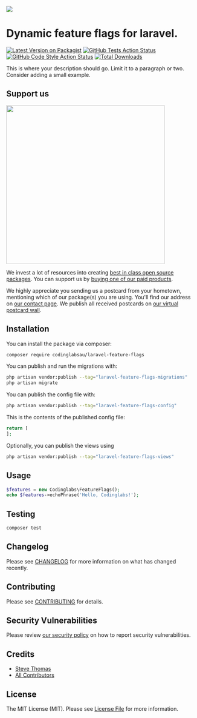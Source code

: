 
[<img src="https://github-ads.s3.eu-central-1.amazonaws.com/support-ukraine.svg?t=1" />](https://supportukrainenow.org)

# Dynamic feature flags for laravel.

[![Latest Version on Packagist](https://img.shields.io/packagist/v/codinglabsau/laravel-feature-flags.svg?style=flat-square)](https://packagist.org/packages/codinglabsau/laravel-feature-flags)
[![GitHub Tests Action Status](https://img.shields.io/github/workflow/status/codinglabsau/laravel-feature-flags/run-tests?label=tests)](https://github.com/codinglabsau/laravel-feature-flags/actions?query=workflow%3Arun-tests+branch%3Amain)
[![GitHub Code Style Action Status](https://img.shields.io/github/workflow/status/codinglabsau/laravel-feature-flags/Check%20&%20fix%20styling?label=code%20style)](https://github.com/codinglabsau/laravel-feature-flags/actions?query=workflow%3A"Check+%26+fix+styling"+branch%3Amain)
[![Total Downloads](https://img.shields.io/packagist/dt/codinglabsau/laravel-feature-flags.svg?style=flat-square)](https://packagist.org/packages/codinglabsau/laravel-feature-flags)

This is where your description should go. Limit it to a paragraph or two. Consider adding a small example.

## Support us

[<img src="https://github-ads.s3.eu-central-1.amazonaws.com/laravel-feature-flags.jpg?t=1" width="419px" />](https://spatie.be/github-ad-click/laravel-feature-flags)

We invest a lot of resources into creating [best in class open source packages](https://spatie.be/open-source). You can support us by [buying one of our paid products](https://spatie.be/open-source/support-us).

We highly appreciate you sending us a postcard from your hometown, mentioning which of our package(s) you are using. You'll find our address on [our contact page](https://spatie.be/about-us). We publish all received postcards on [our virtual postcard wall](https://spatie.be/open-source/postcards).

## Installation

You can install the package via composer:

```bash
composer require codinglabsau/laravel-feature-flags
```

You can publish and run the migrations with:

```bash
php artisan vendor:publish --tag="laravel-feature-flags-migrations"
php artisan migrate
```

You can publish the config file with:

```bash
php artisan vendor:publish --tag="laravel-feature-flags-config"
```

This is the contents of the published config file:

```php
return [
];
```

Optionally, you can publish the views using

```bash
php artisan vendor:publish --tag="laravel-feature-flags-views"
```

## Usage

```php
$features = new Codinglabs\FeatureFlags();
echo $features->echoPhrase('Hello, Codinglabs!');
```

## Testing

```bash
composer test
```

## Changelog

Please see [CHANGELOG](CHANGELOG.md) for more information on what has changed recently.

## Contributing

Please see [CONTRIBUTING](https://github.com/spatie/.github/blob/main/CONTRIBUTING.md) for details.

## Security Vulnerabilities

Please review [our security policy](../../security/policy) on how to report security vulnerabilities.

## Credits

- [Steve Thomas](https://github.com/codinglabsau)
- [All Contributors](../../contributors)

## License

The MIT License (MIT). Please see [License File](LICENSE.md) for more information.
